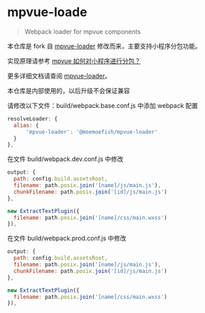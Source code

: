 # mpvue-loade

>Webpack loader for mpvue components

本仓库是 fork 自 [mpvue-loader](https://github.com/mpvue/mpvue-loader) 修改而来，主要支持小程序分包功能。

实现原理请参考 [mpvue 如何对小程序进行分包？](https://github.com/Meituan-Dianping/mpvue/issues/590)

更多详细文档请查阅 [mpvue-loader](http://mpvue.com/build/mpvue-loader)。

本仓库是内部使用的，以后升级不会保证兼容

请修改以下文件：build/webpack.base.conf.js 中添加 webpack 配置
```javascript
resolveLoader: {
  alias: {
      'mpvue-loader': '@moemoefish/mpvue-loader'
  }
},
```

在文件 build/webpack.dev.conf.js 中修改
```javascript
output: {
  path: config.build.assetsRoot,
  filename: path.posix.join('[name]/js/main.js'),
  chunkFilename: path.posix.join('[id]/js/main.js')
},
```
```javascript
new ExtractTextPlugin({
  filename: path.posix.join('[name]/css/main.wxss')
}),
```

在文件 build/webpack.prod.conf.js 中修改
```javascript
output: {
  path: config.build.assetsRoot,
  filename: path.posix.join('[name]/js/main.js'),
  chunkFilename: path.posix.join('[id]/js/main.js')
},
```
```javascript
new ExtractTextPlugin({
  filename: path.posix.join('[name]/css/main.wxss')
}),
```
